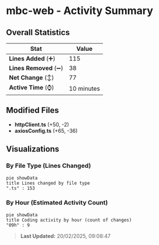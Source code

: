 # mbc-web - Activity Summary 

## Overall Statistics

| Stat                   | Value                                                             |
| ---------------------- | ----------------------------------------------------------------- |
| **Lines Added** (➕)   | 115                                          |
| **Lines Removed** (➖) | 38                                        |
| **Net Change** (↕)    | 77                |
| **Active Time** (⌚)   | 10 minutes |


## Modified Files
- **httpClient.ts** (+50, -2)
- **axiosConfig.ts** (+65, -36)

## Visualizations

### By File Type (Lines Changed)

```mermaid
pie showData
title Lines changed by file type
".ts" : 153
```

### By Hour (Estimated Activity Count)

```mermaid
pie showData
title Coding activity by hour (count of changes)
"09h" : 9
```


> **Last Updated:** 20/02/2025, 09:08:47